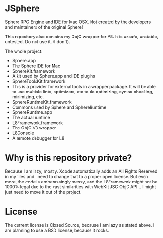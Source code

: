 JSphere
=======

Sphere RPG Engine and IDE for Mac OSX. Not created by the developers and maintainers of the original Sphere!

This repository also contains my ObjC wrapper for V8. It is unsafe, unstable, untested. Do not use it. (I don't).

The whole project:

* Sphere.app
 * The Sphere IDE for Mac
* SphereKit.framework
 * A kit used by Sphere.app and IDE plugins
* SphereToolsKit.framework
 * This is a provider for external tools in a wrapper package. It will be able to use multiple lints, optimizers, etc to do optimizing, syntax checking, minimizing, etc. 
* SphereRuntimeKit.framework
 * Commons used by Sphere and SphereRuntime
* SphereRuntime.app
 * The actual runtime
* L8Framework.framework
 * The ObjC V8 wrapper
* L8Console
 * A remote debugger for L8


Why is this repository private?
===

Because I am lazy, mostly. Xcode automatically adds an All Rights Reserved in my files and I need to change that to a proper open license. But even more, the code is emberassingly messy, and the L8Framework might not be 1000% legal due to the vast similarities with WebKit JSC ObjC API... I might just need to move it out of the project.

License
===
The current license is Closed Source, because I am lazy as stated above. I am planning to use a BSD license, because it rocks.

